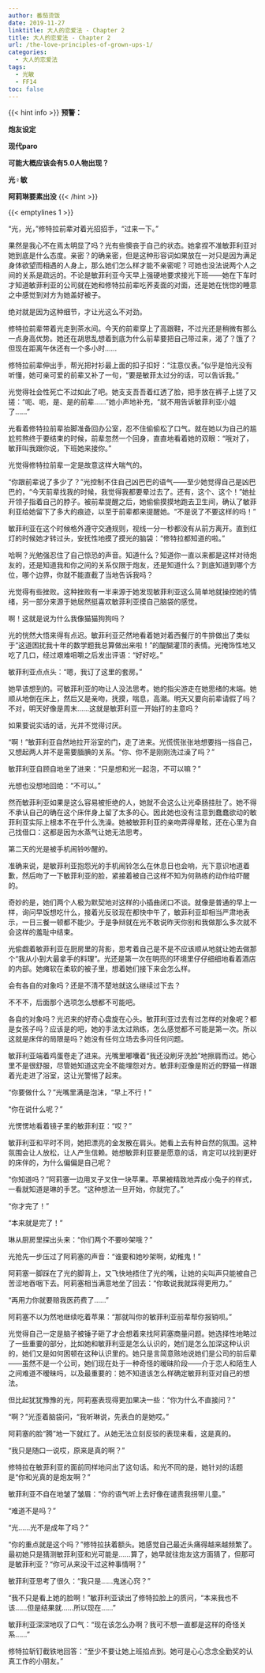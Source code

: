 ```yaml
---
author: 番茄烫饭
date: 2019-11-27
linktitle: 大人的恋爱法 - Chapter 2
title: 大人的恋爱法 - Chapter 2
url: /the-love-principles-of-grown-ups-1/
categories:
  - 大人的恋爱法
tags:
  - 光敏
  - FF14
toc: false
---
```


{{< hint info >}}
**预警：**

**炮友设定**

**现代paro**

**可能大概应该会有5.0人物出现？**

**光♀敏**

**阿莉琳要素出没**
{{< /hint >}}

<!--more-->

{{< emptylines 1 >}}

“光，光，”修特拉前辈对着光招招手，“过来一下。”

果然是我心不在焉太明显了吗？光有些懊丧于自己的状态。她拿捏不准敏菲利亚对她到底是什么态度。亲密？的确亲密，但是这种形容词如果放在一对只是因为满足身体欲望而相遇的人身上，那么她们怎么样才能不亲密呢？可她也没法说两个人之间的关系是疏远的。不论是敏菲利亚今天早上强硬地要求接光下班——她在下车时才知道敏菲利亚的公司就在她和修特拉前辈吃荞麦面的对面，还是她在恍惚的睡意之中感觉到对方为她盖好被子。

绝对就是因为这种细节，才让光这么不对劲。

修特拉前辈带着光走到茶水间。今天的前辈穿上了高跟鞋，不过光还是稍微有那么一点身高优势。她还在胡思乱想着到底为什么前辈要把自己带过来，渴了？饿了？但现在距离午休还有一个多小时……

修特拉前辈伸出手，帮光把衬衫最上面的扣子扣好：“注意仪表。”似乎是怕光没有听懂，她可亲可爱的前辈又补了一句，“要是敏菲太过分的话，可以告诉我。”

光觉得社会性死亡不过如此了吧。她支支吾吾着红透了脸，把手放在裤子上搓了又搓：“呃、呃，是、是的前辈……”她小声地补充，“就不用告诉敏菲利亚小姐了……”

光看着修特拉前辈抬脚准备回办公室，忍不住偷偷松了口气。就在她以为自己的尴尬煎熬终于要结束的时候，前辈忽然一个回身，直直地看着她的双眼：“哦对了，敏菲叫我跟你说，下班她来接你。”

光觉得修特拉前辈一定是故意这样大喘气的。

“你跟前辈说了多少了？”光控制不住自己凶巴巴的语气——至少她觉得自己是凶巴巴的，“今天前辈找我的时候，我觉得我都要晕过去了。还有，这个、这个！”她扯开领子指着自己的脖子。被前辈提醒之后，她偷偷摸摸地跑去卫生间，确认了敏菲利亚给她留下了多大的痕迹，以至于前辈都来提醒她。“不是说了不要这样的吗！”

敏菲利亚在这个时候格外遵守交通规则，视线一分一秒都没有从前方离开。直到红灯的时候她才转过头，安抚性地摸了摸光的脑袋：“修特拉都知道的啦。”

哈啊？光勉强忍住了自己惊恐的声音。知道什么？知道你一直以来都是这样对待炮友的，还是知道我和你之间的关系仅限于炮友，还是知道什么？到底知道到哪个方位，哪个边界，你就不能直截了当地告诉我吗？

光觉得有些挫败。这种挫败有一半来源于她发现敏菲利亚这么简单地就操控她的情绪，另一部分来源于她居然挺喜欢敏菲利亚摸自己脑袋的感觉。

啊！这就是说为什么我像猫猫狗狗吗？

光的恍然大悟来得有点迟。敏菲利亚茫然地看着她对着西餐厅的牛排做出了类似于“这道困扰我十年的数学题我总算做出来啦！”的醍醐灌顶的表情。光掩饰性地又吃了几口，经过艰难咀嚼之后发出评语：“好好吃。”

敏菲利亚点点头：“嗯，我订了这里的套房。”

她早该想到的。可敏菲利亚的吻让人没法思考。她的指尖游走在她思绪的末端。她顺从地倒在床上，然后又是亲吻，抚摸，喘息，高潮。明天又要向前辈请假了吗？不对，明天好像是周末……这就是敏菲利亚一开始打的主意吗？

如果要说实话的话，光并不觉得讨厌。

“啊！”敏菲利亚自然地拉开浴室的门，走了进来。光慌慌张张地想要挡一挡自己，又想起两人并不是需要腼腆的关系。“你、你不是刚刚洗过澡了吗？”

敏菲利亚自顾自地坐了进来：“只是想和光一起泡，不可以嘛？”

光想也没想地回绝：“不可以。”

然而敏菲利亚如果是这么容易被拒绝的人，她就不会这么让光牵肠挂肚了。她不得不承认自己的确在这个床伴身上留了太多的心。因此她也没有注意到蠢蠢欲动的敏菲利亚实际上根本不在乎什么洗澡。她被敏菲利亚的亲吻弄得晕眩，还在心里为自己找借口：这都是因为水蒸气让她无法思考。

第二天的光是被手机闹铃吵醒的。

准确来说，是敏菲利亚抱怨光的手机闹铃怎么在休息日也会响，光下意识地道着歉，然后吻了一下敏菲利亚的脸，紧接着被自己这样不知为何熟练的动作给吓醒的。

奇妙的是，她们两个人极为默契地对这样的小插曲闭口不谈。就像是普通的早上一样，询问早饭想吃什么，接着光反驳现在都快中午了，敏菲利亚却相当严肃地表示，一日三餐一顿都不能少。于是争辩就在光不敢说昨天你别和我做那么多次就不会这样的羞耻中结束。

光偷觑着敏菲利亚在厨房里的背影，思考着自己是不是不应该顺从地就让她去做那个“我从小到大最拿手的料理”。光还是第一次在明亮的环境里仔仔细细地看着酒店的内部。她瘫软在柔软的被子里，想着她们接下来会怎么样。

会有各自的对象吗？还是不清不楚地就这么继续过下去？

不不不，后面那个选项怎么想都不可能吧。

各自的对象吗？光迟来的好奇心盘旋在心头。敏菲利亚过去有过怎样的对象呢？都是女孩子吗？应该是的吧，她的手法太过熟练，怎么感觉都不可能是第一次。所以这就是床伴的局限是吗？她没有任何立场去多问任何问题。

敏菲利亚端着鸡蛋卷走了进来。光嘴里嘟囔着“我还没刷牙洗脸”地擦肩而过。她心里不是很舒服，尽管她知道这完全不能埋怨对方。敏菲利亚像是附近的野猫一样跟着光走进了浴室，这让光警惕了起来。

“你要做什么？”光嘴里满是泡沫，“早上不行！”

“你在说什么呢？”

光愣愣地看着镜子里的敏菲利亚：“哎？”

敏菲利亚和平时不同，她把漂亮的金发散在肩头。她看上去有种自然的氛围。这种氛围会让人放松，让人产生信赖。她想敏菲利亚要是愿意的话，肯定可以找到更好的床伴的，为什么偏偏是自己呢？

“你知道吗？”阿莉塞一边用叉子叉住一块苹果。苹果被精致地弄成小兔子的样式，一看就知道是琳的手艺。“这种想法一旦开始，你就完了。”

“你才完了！”

“本来就是完了！”

琳从厨房里探出头来：“你们两个不要吵架哦？”

光抢先一步压过了阿莉塞的声音：“谁要和她吵架啊，幼稚鬼！”

阿莉塞一脚踩在了光的脚背上，又飞快地捂住了光的嘴，让她的尖叫声只能被自己苦涩地吞咽下去。阿莉塞相当满意地坐了回去：“你敢说我就踩得更用力。”

“再用力你就要赔我医药费了……”

阿莉塞不以为然地继续吃着苹果：“那就叫你的敏菲利亚前辈帮你报销呗。”

光觉得自己一定是脑子被锤子砸了才会想着来找阿莉塞商量问题。她选择性地略过了一些重要的部分，比如她和敏菲利亚是怎么认识的，她们是怎么加深这种认识的，她们又是如何困顿在这种认识里的。她只是言简意赅地说她们是公司的前后辈——虽然不是一个公司，她们现在处于一种奇怪的暧昧阶段——介于恋人和陌生人之间难道不暧昧吗，以及最重要的：她不知道该怎么样确定敏菲利亚对自己的想法。

但比起犹犹豫豫的光，阿莉塞表现得更加果决一些：“你为什么不直接问？”

“啊？”光歪着脑袋问，“我听琳说，先表白的是她哎。”

阿莉塞的脸“腾”地一下就红了。从她无法立刻反驳的表现来看，这是真的。

“我只是随口一说哎，原来是真的啊？”

修特拉在敏菲利亚的面前同样地问出了这句话。和光不同的是，她针对的话题是“你和光真的是炮友啊？”

敏菲利亚不自在地皱了皱眉：“你的语气听上去好像在谴责我拐带儿童。”

“难道不是吗？”

“光……光不是成年了吗？”

“你的重点就是这个吗？”修特拉扶着额头。她感觉自己最近头痛得越来越频繁了。最初她只是猜测敏菲利亚和光可能是……算了，她早就往炮友这方面猜了，但那可是敏菲利亚？“你可从来没干过这种事情啊？”

敏菲利亚思考了很久：“我只是……鬼迷心窍？”

“我不只是看上她的脸啊！”敏菲利亚读出了修特拉脸上的质问，“本来我也不该……但是结果就……所以现在……”

敏菲利亚深深地叹了口气：“现在该怎么办啊？我可不想一直都是这样的奇怪关系……”

修特拉斩钉截铁地回答：“至少不要让她上班掐点到。她可是心心念念全勤奖的认真工作的小朋友。”
